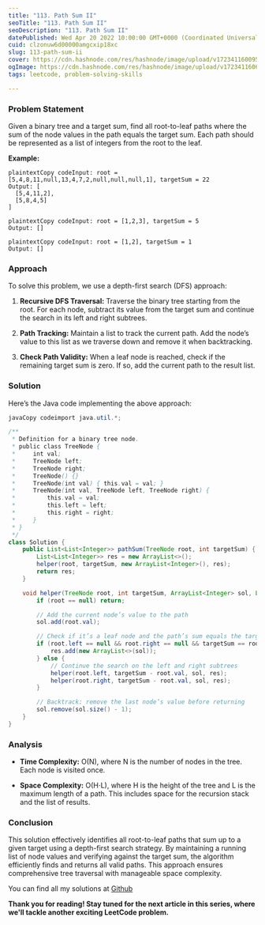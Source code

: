 ```yaml
---
title: "113. Path Sum II"
seoTitle: "113. Path Sum II"
seoDescription: "113. Path Sum II"
datePublished: Wed Apr 20 2022 10:00:00 GMT+0000 (Coordinated Universal Time)
cuid: clzonuw6d00000amgcxip18xc
slug: 113-path-sum-ii
cover: https://cdn.hashnode.com/res/hashnode/image/upload/v1723411600954/def809fa-2713-4b2e-9d05-cd6e9c3da94f.jpeg
ogImage: https://cdn.hashnode.com/res/hashnode/image/upload/v1723411606845/0e4d5dfa-5479-4cd9-aea6-9413fe7d653d.jpeg
tags: leetcode, problem-solving-skills

---
```


### Problem Statement

Given a binary tree and a target sum, find all root-to-leaf paths where the sum of the node values in the path equals the target sum. Each path should be represented as a list of integers from the root to the leaf.

**Example:**

```plaintext
plaintextCopy codeInput: root = [5,4,8,11,null,13,4,7,2,null,null,null,1], targetSum = 22
Output: [
  [5,4,11,2],
  [5,8,4,5]
]
```

```plaintext
plaintextCopy codeInput: root = [1,2,3], targetSum = 5
Output: []
```

```plaintext
plaintextCopy codeInput: root = [1,2], targetSum = 1
Output: []
```

### Approach

To solve this problem, we use a depth-first search (DFS) approach:

1. **Recursive DFS Traversal:** Traverse the binary tree starting from the root. For each node, subtract its value from the target sum and continue the search in its left and right subtrees.
    
2. **Path Tracking:** Maintain a list to track the current path. Add the node’s value to this list as we traverse down and remove it when backtracking.
    
3. **Check Path Validity:** When a leaf node is reached, check if the remaining target sum is zero. If so, add the current path to the result list.
    

### Solution

Here’s the Java code implementing the above approach:

```java
javaCopy codeimport java.util.*;

/**
 * Definition for a binary tree node.
 * public class TreeNode {
 *     int val;
 *     TreeNode left;
 *     TreeNode right;
 *     TreeNode() {}
 *     TreeNode(int val) { this.val = val; }
 *     TreeNode(int val, TreeNode left, TreeNode right) {
 *         this.val = val;
 *         this.left = left;
 *         this.right = right;
 *     }
 * }
 */
class Solution {
    public List<List<Integer>> pathSum(TreeNode root, int targetSum) {
        List<List<Integer>> res = new ArrayList<>();
        helper(root, targetSum, new ArrayList<Integer>(), res);
        return res;
    }

    void helper(TreeNode root, int targetSum, ArrayList<Integer> sol, List<List<Integer>> res) {
        if (root == null) return;

        // Add the current node’s value to the path
        sol.add(root.val);

        // Check if it’s a leaf node and the path’s sum equals the target
        if (root.left == null && root.right == null && targetSum == root.val) {
            res.add(new ArrayList<>(sol));
        } else {
            // Continue the search on the left and right subtrees
            helper(root.left, targetSum - root.val, sol, res);
            helper(root.right, targetSum - root.val, sol, res);
        }

        // Backtrack: remove the last node’s value before returning
        sol.remove(sol.size() - 1);
    }
}
```

### Analysis

* **Time Complexity:** O(N), where N is the number of nodes in the tree. Each node is visited once.
    
* **Space Complexity:** O(H⋅L), where H is the height of the tree and L is the maximum length of a path. This includes space for the recursion stack and the list of results.
    

### Conclusion

This solution effectively identifies all root-to-leaf paths that sum up to a given target using a depth-first search strategy. By maintaining a running list of node values and verifying against the target sum, the algorithm efficiently finds and returns all valid paths. This approach ensures comprehensive tree traversal with manageable space complexity.

You can find all my solutions at [Github](https://github.com/salah-jr/My-leetCode-solutions/tree/main/src/com/salah)

**Thank you for reading! Stay tuned for the next article in this series, where we'll tackle another exciting LeetCode problem.**
